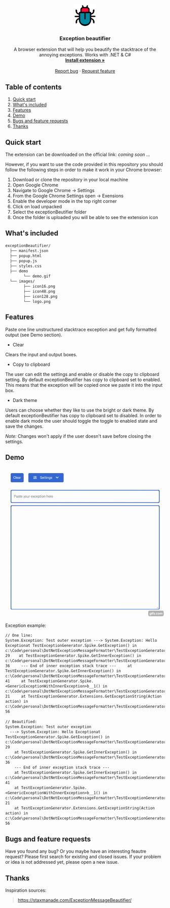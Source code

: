 
<p align="center">
  
  <a href="https://getbootstrap.com/">
    <img src="https://github.com/vgagaleski/exceptionBeautifier/blob/master/images/logo_2.png" alt="exceptionBeautifier logo" width="72" height="72">
  </a>
</p>
<h3 align="center"> Exception beautifier </h3>

<p align="center">
  A browser extension that will help you beautify the stacktrace of the annoying exceptions. Works with .NET & C#
  <br>
  <a href="extension_link_comming_soon"><strong>Install extension »</strong></a>
  <br>
  <br>
  <a href="coming_soon">Report bug</a>
  ·
  <a href="coming_soon">Request feature</a>
</p>

## Table of contents
1. [Quick start](#quickstart)
2. [What's included](#whatsincluded)
3. [Features](#features)
4. [Demo](#demo)
5. [Bugs and feature requests](#bugsandfeaturerequests)
6. [Thanks](#thanks)

## Quick start <a name="quickstart"></a>
The extension can be downloaded on the official link: _coming soon ..._

However, if you want to use the code provided in this repository you should follow the following steps in order to make it work in your Chrome browser:

1. Download or clone the repository in your local machine
2. Open Google Chrome 
3. Navigate to Google Chrome -> Settings
4. From the Google Chrome Settings open -> Exensions
5. Enable the developer mode in the top right corner
6. Click on load unpacked
7. Select the exceptionBeutifier folder
8. Once the folder is uploaded you will be able to see the extension icon

## What's included  <a name="whatsincluded"></a>

```
exceptionBeautifier/
  ├── manifest.json
  ├── popup.html
  ├── popup.js
  ├── styles.css
  ├── demo
        └── demo.gif
  └── images/
        ├── icon16.png
        ├── icon48.png
        ├── icon128.png
        └── logo.png
```

## Features <a name="features"></a>
Paste one line unstructured stacktrace exception and get fully formatted output (see Demo section).

- Clear

Clears the input and output boxes.

- Copy to clipboard

The user can edit the settings and enable or disable the copy to clipboard setting. By default exceptionBeutifier has copy to clipboard set to enabled. 
This means that the exception will be copied once we paste it into the input box.

- Dark theme

Users can choose whether they like to use the bright or dark theme. By default exceptionBeutifier has copy to clipboard set to disabled. 
In order to enable dark mode the user should toggle the toggle to enabled state and save the changes.

*Note:* Changes won't apply if the user doesn't save before closing the settings.

## Demo <a name="demo"></a>
![Demo](https://github.com/vgagaleski/exceptionBeautifier/blob/master/demo/demo.gif)

Exception example: 

```
// One line:
System.Exception: Test outer exception ---> System.Exception: Hello Exceptionat TestExceptionGenerator.Spike.GetException() in c:\Code\personal\DotNetExceptionMessageFormatter\TestExceptionGenerator\Spike.cs:line 29    at TestExceptionGenerator.Spike.GetInnerException() in c:\Code\personal\DotNetExceptionMessageFormatter\TestExceptionGenerator\Spike.cs:line 36     --- End of inner exception stack trace ---     at TestExceptionGenerator.Spike.GetInnerException() in c:\Code\personal\DotNetExceptionMessageFormatter\TestExceptionGenerator\Spike.cs:line 41     at TestExceptionGenerator.Spike.<GenericExceptionWithInnerException>b__1() in c:\Code\personal\DotNetExceptionMessageFormatter\TestExceptionGenerator\Spike.cs:line 21     at TestExceptionGenerator.Extensions.GetExceptionString(Action action) in c:\Code\personal\DotNetExceptionMessageFormatter\TestExceptionGenerator\Spike.cs:line 56

// Beautified:
System.Exception: Test outer exception
  ---> System.Exception: Hello Exceptionat TestExceptionGenerator.Spike.GetException() in c:\Code\personal\DotNetExceptionMessageFormatter\TestExceptionGenerator\Spike.cs:line 29
    at TestExceptionGenerator.Spike.GetInnerException() in c:\Code\personal\DotNetExceptionMessageFormatter\TestExceptionGenerator\Spike.cs:line 36
    --- End of inner exception stack trace ---
    at TestExceptionGenerator.Spike.GetInnerException() in c:\Code\personal\DotNetExceptionMessageFormatter\TestExceptionGenerator\Spike.cs:line 41
    at TestExceptionGenerator.Spike.<GenericExceptionWithInnerException>b__1() in c:\Code\personal\DotNetExceptionMessageFormatter\TestExceptionGenerator\Spike.cs:line 21
    at TestExceptionGenerator.Extensions.GetExceptionString(Action action) in c:\Code\personal\DotNetExceptionMessageFormatter\TestExceptionGenerator\Spike.cs:line 56
```

## Bugs and feature requests <a name="bugsandfeaturerequests"></a>
Have you found any bug? Or you maybe have an interesting feautre request? Please first search for existing and closed issues. If your problem or idea is not addressed yet, please open a new issue.

## Thanks <a name="thanks"></a>

Inspiration sources:
> https://staxmanade.com/ExceptionMessageBeautifier/
